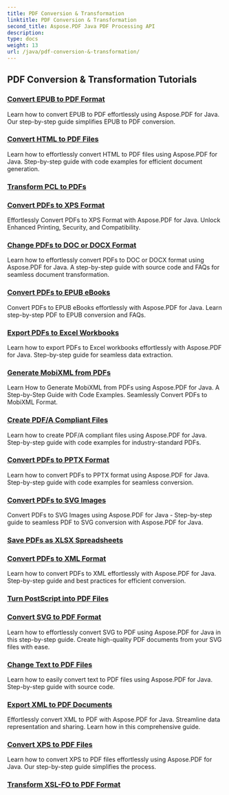 ```yaml
---
title: PDF Conversion & Transformation
linktitle: PDF Conversion & Transformation
second_title: Aspose.PDF Java PDF Processing API
description: 
type: docs
weight: 13
url: /java/pdf-conversion-&-transformation/
---
```


## PDF Conversion & Transformation Tutorials
### [Convert EPUB to PDF Format](./convert-epub-to-pdf-format/)
Learn how to convert EPUB to PDF effortlessly using Aspose.PDF for Java. Our step-by-step guide simplifies EPUB to PDF conversion.
### [Convert HTML to PDF Files](./convert-html-to-pdf-files/)
Learn how to effortlessly convert HTML to PDF files using Aspose.PDF for Java. Step-by-step guide with code examples for efficient document generation.
### [Transform PCL to PDFs](./transform-pcl-to-pdfs/)
### [Convert PDFs to XPS Format](./convert-pdfs-to-xps-format/)
Effortlessly Convert PDFs to XPS Format with Aspose.PDF for Java. Unlock Enhanced Printing, Security, and Compatibility.
### [Change PDFs to DOC or DOCX Format](./change-pdfs-to-doc-or-docx-format/)
Learn how to effortlessly convert PDFs to DOC or DOCX format using Aspose.PDF for Java. A step-by-step guide with source code and FAQs for seamless document transformation.
### [Convert PDFs to EPUB eBooks](./convert-pdfs-to-epub-ebooks/)
Convert PDFs to EPUB eBooks effortlessly with Aspose.PDF for Java. Learn step-by-step PDF to EPUB conversion and FAQs.
### [Export PDFs to Excel Workbooks](./export-pdfs-to-excel-workbooks/)
Learn how to export PDFs to Excel workbooks effortlessly with Aspose.PDF for Java. Step-by-step guide for seamless data extraction.
### [Generate MobiXML from PDFs](./generate-mobixml-from-pdfs/)
Learn How to Generate MobiXML from PDFs using Aspose.PDF for Java. A Step-by-Step Guide with Code Examples. Seamlessly Convert PDFs to MobiXML Format.
### [Create PDF/A Compliant Files](./create-pdfa-compliant-files/)
Learn how to create PDF/A compliant files using Aspose.PDF for Java. Step-by-step guide with code examples for industry-standard PDFs.
### [Convert PDFs to PPTX Format](./convert-pdfs-to-pptx-format/)
Learn how to convert PDFs to PPTX format using Aspose.PDF for Java. Step-by-step guide with code examples for seamless conversion.
### [Convert PDFs to SVG Images](./convert-pdfs-to-svg-images/)
Convert PDFs to SVG Images using Aspose.PDF for Java - Step-by-step guide to seamless PDF to SVG conversion with Aspose.PDF for Java.
### [Save PDFs as XLSX Spreadsheets](./save-pdfs-as-xlsx-spreadsheets/)
### [Convert PDFs to XML Format](./convert-pdfs-to-xml-format/)
Learn how to convert PDFs to XML effortlessly with Aspose.PDF for Java. Step-by-step guide and best practices for efficient conversion.
### [Turn PostScript into PDF Files](./turn-postscript-into-pdf-files/)
### [Convert SVG to PDF Format](./convert-svg-to-pdf-format/)
Learn how to effortlessly convert SVG to PDF using Aspose.PDF for Java in this step-by-step guide. Create high-quality PDF documents from your SVG files with ease.
### [Change Text to PDF Files](./change-text-to-pdf-files/)
Learn how to easily convert text to PDF files using Aspose.PDF for Java. Step-by-step guide with source code.
### [Export XML to PDF Documents](./export-xml-to-pdf-documents/)
Effortlessly convert XML to PDF with Aspose.PDF for Java. Streamline data representation and sharing. Learn how in this comprehensive guide.
### [Convert XPS to PDF Files](./convert-xps-to-pdf-files/)
Learn how to convert XPS to PDF files effortlessly using Aspose.PDF for Java. Our step-by-step guide simplifies the process.
### [Transform XSL-FO to PDF Format](./transform-xsl-fo-to-pdf-format/)